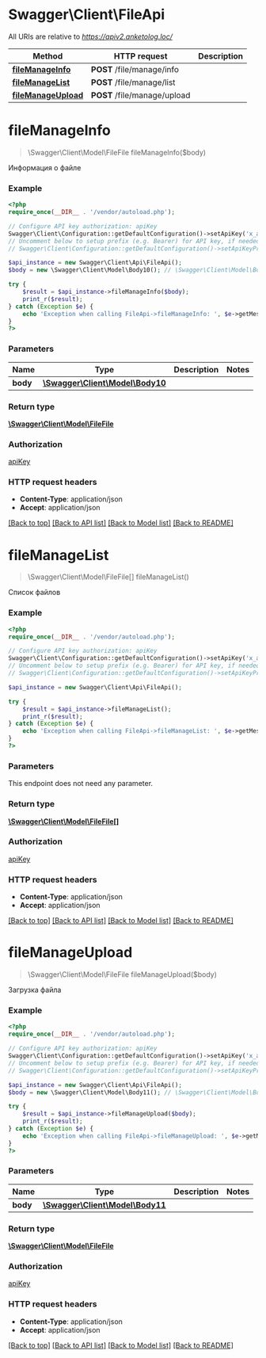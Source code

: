 # Swagger\Client\FileApi

All URIs are relative to *https://apiv2.anketolog.loc/*

Method | HTTP request | Description
------------- | ------------- | -------------
[**fileManageInfo**](FileApi.md#fileManageInfo) | **POST** /file/manage/info | 
[**fileManageList**](FileApi.md#fileManageList) | **POST** /file/manage/list | 
[**fileManageUpload**](FileApi.md#fileManageUpload) | **POST** /file/manage/upload | 


# **fileManageInfo**
> \Swagger\Client\Model\FileFile fileManageInfo($body)



Информация о файле

### Example
```php
<?php
require_once(__DIR__ . '/vendor/autoload.php');

// Configure API key authorization: apiKey
Swagger\Client\Configuration::getDefaultConfiguration()->setApiKey('x_anketolog_apikey', 'YOUR_API_KEY');
// Uncomment below to setup prefix (e.g. Bearer) for API key, if needed
// Swagger\Client\Configuration::getDefaultConfiguration()->setApiKeyPrefix('x_anketolog_apikey', 'Bearer');

$api_instance = new Swagger\Client\Api\FileApi();
$body = new \Swagger\Client\Model\Body10(); // \Swagger\Client\Model\Body10 | 

try {
    $result = $api_instance->fileManageInfo($body);
    print_r($result);
} catch (Exception $e) {
    echo 'Exception when calling FileApi->fileManageInfo: ', $e->getMessage(), PHP_EOL;
}
?>
```

### Parameters

Name | Type | Description  | Notes
------------- | ------------- | ------------- | -------------
 **body** | [**\Swagger\Client\Model\Body10**](../Model/\Swagger\Client\Model\Body10.md)|  |

### Return type

[**\Swagger\Client\Model\FileFile**](../Model/FileFile.md)

### Authorization

[apiKey](../../README.md#apiKey)

### HTTP request headers

 - **Content-Type**: application/json
 - **Accept**: application/json

[[Back to top]](#) [[Back to API list]](../../README.md#documentation-for-api-endpoints) [[Back to Model list]](../../README.md#documentation-for-models) [[Back to README]](../../README.md)

# **fileManageList**
> \Swagger\Client\Model\FileFile[] fileManageList()



Список файлов

### Example
```php
<?php
require_once(__DIR__ . '/vendor/autoload.php');

// Configure API key authorization: apiKey
Swagger\Client\Configuration::getDefaultConfiguration()->setApiKey('x_anketolog_apikey', 'YOUR_API_KEY');
// Uncomment below to setup prefix (e.g. Bearer) for API key, if needed
// Swagger\Client\Configuration::getDefaultConfiguration()->setApiKeyPrefix('x_anketolog_apikey', 'Bearer');

$api_instance = new Swagger\Client\Api\FileApi();

try {
    $result = $api_instance->fileManageList();
    print_r($result);
} catch (Exception $e) {
    echo 'Exception when calling FileApi->fileManageList: ', $e->getMessage(), PHP_EOL;
}
?>
```

### Parameters
This endpoint does not need any parameter.

### Return type

[**\Swagger\Client\Model\FileFile[]**](../Model/FileFile.md)

### Authorization

[apiKey](../../README.md#apiKey)

### HTTP request headers

 - **Content-Type**: application/json
 - **Accept**: application/json

[[Back to top]](#) [[Back to API list]](../../README.md#documentation-for-api-endpoints) [[Back to Model list]](../../README.md#documentation-for-models) [[Back to README]](../../README.md)

# **fileManageUpload**
> \Swagger\Client\Model\FileFile fileManageUpload($body)



Загрузка файла

### Example
```php
<?php
require_once(__DIR__ . '/vendor/autoload.php');

// Configure API key authorization: apiKey
Swagger\Client\Configuration::getDefaultConfiguration()->setApiKey('x_anketolog_apikey', 'YOUR_API_KEY');
// Uncomment below to setup prefix (e.g. Bearer) for API key, if needed
// Swagger\Client\Configuration::getDefaultConfiguration()->setApiKeyPrefix('x_anketolog_apikey', 'Bearer');

$api_instance = new Swagger\Client\Api\FileApi();
$body = new \Swagger\Client\Model\Body11(); // \Swagger\Client\Model\Body11 | 

try {
    $result = $api_instance->fileManageUpload($body);
    print_r($result);
} catch (Exception $e) {
    echo 'Exception when calling FileApi->fileManageUpload: ', $e->getMessage(), PHP_EOL;
}
?>
```

### Parameters

Name | Type | Description  | Notes
------------- | ------------- | ------------- | -------------
 **body** | [**\Swagger\Client\Model\Body11**](../Model/\Swagger\Client\Model\Body11.md)|  |

### Return type

[**\Swagger\Client\Model\FileFile**](../Model/FileFile.md)

### Authorization

[apiKey](../../README.md#apiKey)

### HTTP request headers

 - **Content-Type**: application/json
 - **Accept**: application/json

[[Back to top]](#) [[Back to API list]](../../README.md#documentation-for-api-endpoints) [[Back to Model list]](../../README.md#documentation-for-models) [[Back to README]](../../README.md)

